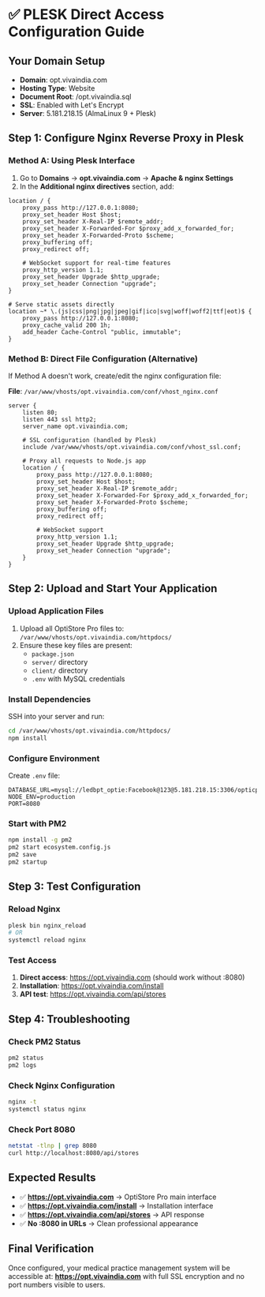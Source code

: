 # ✅ PLESK Direct Access Configuration Guide

## Your Domain Setup
- **Domain**: opt.vivaindia.com
- **Hosting Type**: Website 
- **Document Root**: /opt.vivaindia.sql
- **SSL**: Enabled with Let's Encrypt
- **Server**: 5.181.218.15 (AlmaLinux 9 + Plesk)

## Step 1: Configure Nginx Reverse Proxy in Plesk

### Method A: Using Plesk Interface
1. Go to **Domains** → **opt.vivaindia.com** → **Apache & nginx Settings**
2. In the **Additional nginx directives** section, add:

```nginx
location / {
    proxy_pass http://127.0.0.1:8080;
    proxy_set_header Host $host;
    proxy_set_header X-Real-IP $remote_addr;
    proxy_set_header X-Forwarded-For $proxy_add_x_forwarded_for;
    proxy_set_header X-Forwarded-Proto $scheme;
    proxy_buffering off;
    proxy_redirect off;
    
    # WebSocket support for real-time features
    proxy_http_version 1.1;
    proxy_set_header Upgrade $http_upgrade;
    proxy_set_header Connection "upgrade";
}

# Serve static assets directly
location ~* \.(js|css|png|jpg|jpeg|gif|ico|svg|woff|woff2|ttf|eot)$ {
    proxy_pass http://127.0.0.1:8080;
    proxy_cache_valid 200 1h;
    add_header Cache-Control "public, immutable";
}
```

### Method B: Direct File Configuration (Alternative)
If Method A doesn't work, create/edit the nginx configuration file:

**File**: `/var/www/vhosts/opt.vivaindia.com/conf/vhost_nginx.conf`

```nginx
server {
    listen 80;
    listen 443 ssl http2;
    server_name opt.vivaindia.com;
    
    # SSL configuration (handled by Plesk)
    include /var/www/vhosts/opt.vivaindia.com/conf/vhost_ssl.conf;
    
    # Proxy all requests to Node.js app
    location / {
        proxy_pass http://127.0.0.1:8080;
        proxy_set_header Host $host;
        proxy_set_header X-Real-IP $remote_addr;
        proxy_set_header X-Forwarded-For $proxy_add_x_forwarded_for;
        proxy_set_header X-Forwarded-Proto $scheme;
        proxy_buffering off;
        proxy_redirect off;
        
        # WebSocket support
        proxy_http_version 1.1;
        proxy_set_header Upgrade $http_upgrade;
        proxy_set_header Connection "upgrade";
    }
}
```

## Step 2: Upload and Start Your Application

### Upload Application Files
1. Upload all OptiStore Pro files to: `/var/www/vhosts/opt.vivaindia.com/httpdocs/`
2. Ensure these key files are present:
   - `package.json`
   - `server/` directory
   - `client/` directory  
   - `.env` with MySQL credentials

### Install Dependencies
SSH into your server and run:
```bash
cd /var/www/vhosts/opt.vivaindia.com/httpdocs/
npm install
```

### Configure Environment
Create `.env` file:
```env
DATABASE_URL=mysql://ledbpt_optie:Facebook@123@5.181.218.15:3306/opticpro
NODE_ENV=production
PORT=8080
```

### Start with PM2
```bash
npm install -g pm2
pm2 start ecosystem.config.js
pm2 save
pm2 startup
```

## Step 3: Test Configuration

### Reload Nginx
```bash
plesk bin nginx_reload
# OR
systemctl reload nginx
```

### Test Access
1. **Direct access**: https://opt.vivaindia.com (should work without :8080)
2. **Installation**: https://opt.vivaindia.com/install
3. **API test**: https://opt.vivaindia.com/api/stores

## Step 4: Troubleshooting

### Check PM2 Status
```bash
pm2 status
pm2 logs
```

### Check Nginx Configuration
```bash
nginx -t
systemctl status nginx
```

### Check Port 8080
```bash
netstat -tlnp | grep 8080
curl http://localhost:8080/api/stores
```

## Expected Results
- ✅ **https://opt.vivaindia.com** → OptiStore Pro main interface
- ✅ **https://opt.vivaindia.com/install** → Installation interface
- ✅ **https://opt.vivaindia.com/api/stores** → API response
- ✅ **No :8080 in URLs** → Clean professional appearance

## Final Verification
Once configured, your medical practice management system will be accessible at:
**https://opt.vivaindia.com** with full SSL encryption and no port numbers visible to users.